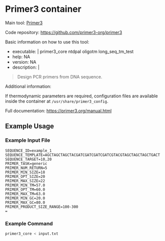 # Primer3 container

Main tool: [Primer3](https://github.com/primer3-org/primer3)
  
Code repository: https://github.com/primer3-org/primer3

Basic information on how to use this tool:
- executable: | 
    primer3_core
    ntdpal
    oligotm
    long_seq_tm_test
- help: NA
- version: NA
- description: |

> Design PCR primers from DNA sequence. 

Additional information: 

If thermodynamic parameters are required, configuration files are available inside the container at `/usr/share/primer3_config`.
  
Full documentation: https://primer3.org/manual.html

## Example Usage

### Example Input File
```
SEQUENCE_ID=example_1
SEQUENCE_TEMPLATE=AGCTAGCTAGCTACGATCGATCGATCGATCGTACGTAGCTAGCTAGCTGACT
SEQUENCE_TARGET=10,20
PRIMER_TASK=generic
PRIMER_NUM_RETURN=5
PRIMER_MIN_SIZE=18
PRIMER_OPT_SIZE=20
PRIMER_MAX_SIZE=22
PRIMER_MIN_TM=57.0
PRIMER_OPT_TM=60.0
PRIMER_MAX_TM=63.0
PRIMER_MIN_GC=20.0
PRIMER_MAX_GC=80.0
PRIMER_PRODUCT_SIZE_RANGE=100-300
=
```

### Example Command
```bash
primer3_core < input.txt
```
